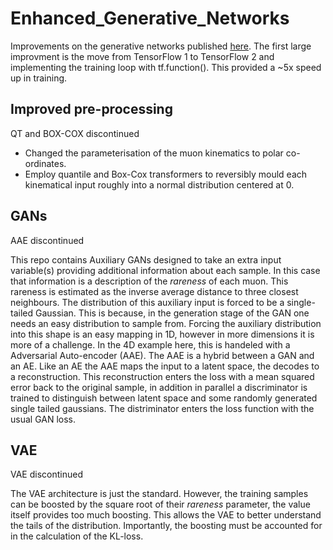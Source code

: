 # Enhanced_Generative_Networks

Improvements on the generative networks published [here](https://arxiv.org/pdf/1909.04451.pdf). The first large improvment is the move from TensorFlow 1 to TensorFlow 2 and implementing the training loop with tf.function(). This provided a ~5x speed up in training.

## Improved pre-processing

QT and BOX-COX discontinued

* Changed the parameterisation of the muon kinematics to polar co-ordinates.
* Employ quantile and Box-Cox transformers to reversibly mould each kinematical input roughly into a normal distribution centered at 0.

## GANs

AAE discontinued

This repo contains Auxiliary GANs designed to take an extra input variable(s) providing additional information about each sample. In this case that information is a description of the *rareness* of each muon. This rareness is estimated as the inverse average distance to three closest neighbours. The distribution of this auxiliary input is forced to be a single-tailed Gaussian. This is because, in the generation stage of the GAN one needs an easy distribution to sample from. Forcing the auxiliary distribution into this shape is an easy mapping in 1D, however in more dimensions it is more of a challenge. In the 4D example here, this is handeled with a Adversarial Auto-encoder (AAE). The AAE is a hybrid between a GAN and an AE. Like an AE the AAE maps the input to a latent space, the decodes to a reconstruction. This reconstruction enters the loss with a mean squared error back to the original sample, in addition in parallel a discriminator is trained to distinguish between latent space and some randomly generated single tailed gaussians. The distriminator enters the loss function with the usual GAN loss. 

## VAE

VAE discontinued 

The VAE architecture is just the standard. However, the training samples can be boosted by the square root of their *rareness* parameter, the value itself provides too much boosting. This allows the VAE to better understand the tails of the distribution. Importantly, the boosting must be accounted for in the calculation of the KL-loss.

